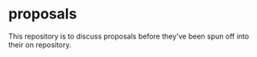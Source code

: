 # proposals
This repository is to discuss proposals before they've been spun off into their on repository.
